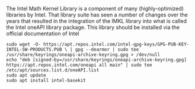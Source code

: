 The Intel Math Kernel Library is a component of many (highly-optimized) libraries by Intel.
That library suite has seen a number of changes over the years that resulted in the integration
of the IMKL library into what is called the Intel oneAPI library package. This library should be
installed via the official documentation of Intel 

```
sudo wget -O- https://apt.repos.intel.com/intel-gpg-keys/GPG-PUB-KEY-INTEL-SW-PRODUCTS.PUB \ | gpg --dearmor | sudo tee /usr/share/keyrings/oneapi-archive-keyring.gpg > /dev/null
echo "deb [signed-by=/usr/share/keyrings/oneapi-archive-keyring.gpg] https://apt.repos.intel.com/oneapi all main" | sudo tee /etc/apt/sources.list.d/oneAPI.list
sudo apt update
sudo apt install intel-basekit
``` 
